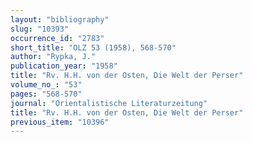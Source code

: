 ```yaml
---
layout: "bibliography"
slug: "10393"
occurrence_id: "2783"
short_title: "OLZ 53 (1958), 568-570"
author: "Rypka, J."
publication_year: "1958"
title: "Rv. H.H. von der Osten, Die Welt der Perser"
volume_no_: "53"
pages: "568-570"
journal: "Orientalistische Literaturzeitung"
title: "Rv. H.H. von der Osten, Die Welt der Perser"
previous_item: "10396"
---
```

